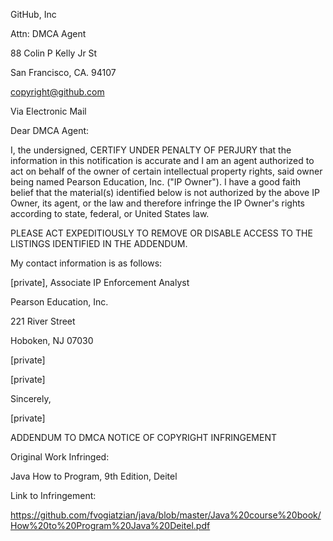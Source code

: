 GitHub, Inc

Attn: DMCA Agent

88 Colin P Kelly Jr St

San Francisco, CA. 94107

copyright@github.com 

 

Via Electronic Mail

 

 

Dear DMCA Agent:

 

I, the undersigned, CERTIFY UNDER PENALTY OF PERJURY that the information in this notification is accurate and I am an agent authorized to act on behalf of the owner of certain intellectual property rights, said owner being named Pearson Education, Inc. ("IP Owner"). I have a good faith belief that the material(s) identified below is not authorized by the above IP Owner, its agent, or the law and therefore infringe the IP Owner's rights according to state, federal, or United States law.

 

PLEASE ACT EXPEDITIOUSLY TO REMOVE OR DISABLE ACCESS TO THE LISTINGS IDENTIFIED IN THE ADDENDUM.

 

My contact information is as follows:

 

[private], Associate IP Enforcement Analyst  

Pearson Education, Inc.

221 River Street

Hoboken, NJ 07030

[private]  

[private]  

 

Sincerely,

 

[private]  

 

ADDENDUM TO DMCA NOTICE OF COPYRIGHT INFRINGEMENT

 

Original Work Infringed:

Java How to Program, 9th Edition, Deitel

 

Link to Infringement:

https://github.com/fvogiatzian/java/blob/master/Java%20course%20book/How%20to%20Program%20Java%20Deitel.pdf
